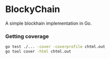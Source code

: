 # BlockyChain

A simple blockhain implementation in Go.

### Getting coverage
```bash
go test ./... -cover -coverprofile chtml.out
go tool cover -html chtml.out
```
